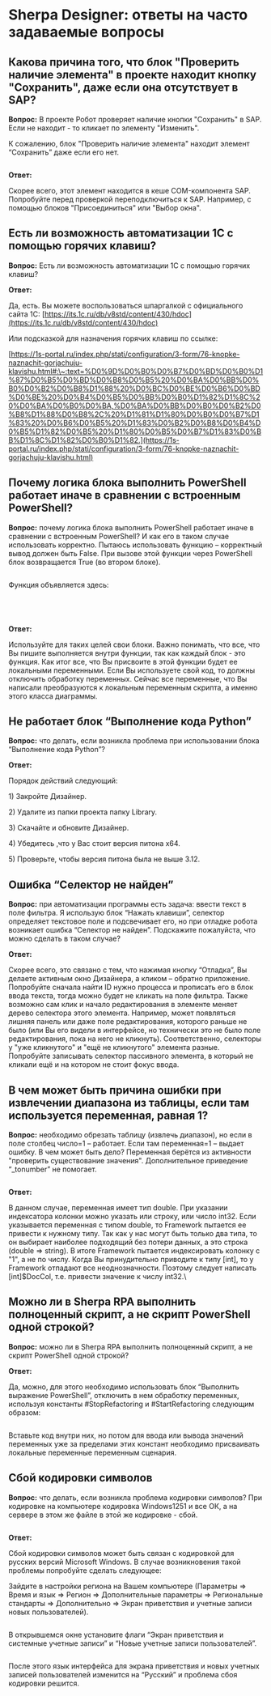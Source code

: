 # Sherpa Designer: ответы на часто задаваемые вопросы

## Какова причина того, что блок "Проверить наличие элемента" в проекте находит кнопку "Сохранить", даже если она отсутствует в SAP?

**Вопрос:** В проекте Робот проверяет наличие кнопки "Сохранить" в SAP. Если не находит - то кликает по элементу "Изменить".

К сожалению, блок "Проверить наличие элемента" находит элемент “Сохранить” даже если его нет.

<div data-full-width="true"><figure><img src="https://lh7-rt.googleusercontent.com/docsz/AD_4nXfsXmokLMq8enrW6UPB3Pykrge_d7SB18zMNwjAJ_MQEZZUdOIm4Zsj7ODQpQ-C9D6NVUW6e0X6HOqCjv-WwW9POUGvW-LREcCGvM1egFQq5TikWqr4XkFeH_mF2YE6BKI6FraOFXW_LhRJRAvJrAkdBeG3?key=awdOn0AMGpq5YZ7h7uKe4g" alt=""><figcaption></figcaption></figure></div>

**Ответ:**&#x20;

Скорее всего, этот элемент находится в кеше COM-компонента SAP. Попробуйте перед проверкой переподключиться к SAP. Например, с помощью блоков "Присоединиться" или "Выбор окна".



## Есть ли возможность автоматизации 1С с помощью горячих клавиш?

**Вопрос:** Есть ли возможность автоматизации 1С с помощью горячих клавиш?

**Ответ:**&#x20;

Да, есть. Вы можете воспользоваться шпаргалкой с официального сайта 1C: [https://its.1c.ru/db/v8std/content/430/hdoc](https://its.1c.ru/db/v8std/content/430/hdoc)

Или подсказкой для назначения горячих клавиш по ссылке:

[https://1s-portal.ru/index.php/stati/configuration/3-form/76-knopke-naznachit-gorjachuju-klavishu.html#:\~:text=%D0%9D%D0%B0%D0%B7%D0%BD%D0%B0%D1%87%D0%B5%D0%BD%D0%B8%D0%B5%20%D0%BA%D0%BB%D0%B0%D0%B2%D0%B8%D1%88%20%D0%BC%D0%BE%D0%B6%D0%BD%D0%BE%20%D0%B4%D0%B5%D0%BB%D0%B0%D1%82%D1%8C%20%D0%BA%D0%B0%D0%BA,%D0%BA%D0%BB%D0%B0%D0%B2%D0%B8%D1%88%D0%B8%2C%20%D1%81%D1%80%D0%B0%D0%B7%D1%83%20%D0%B6%D0%B5%20%D1%83%D0%B2%D0%B8%D0%B4%D0%B5%D1%82%D0%B5%20%D1%80%D0%B5%D0%B7%D1%83%D0%BB%D1%8C%D1%82%D0%B0%D1%82.](https://1s-portal.ru/index.php/stati/configuration/3-form/76-knopke-naznachit-gorjachuju-klavishu.html)



## Почему логика блока выполнить PowerShell работает иначе в сравнении с встроенным PowerShell?

**Вопрос:** почему логика блока выполнить PowerShell работает иначе в сравнении с встроенным PowerShell? И как его в таком случае использовать корректно. Пытаюсь использовать функцию – корректный вывод должен быть False. При вызове этой функции через PowerShell блок возвращается True (во втором блоке).

<figure><img src="https://lh7-rt.googleusercontent.com/docsz/AD_4nXf02OmiACVUlAaFFR03L8oiKl8KP42Wl55OKhgHfBlZfzXifgedKRbkb4rADtcxEQBsvfXnGQqn9ykcejM6h4hBm056RvnVDiO-8vmGK9UPf023EF4ZOVMzqhGL5JAkekT7aU9NdbDu_AhtwczprCJ19iZN?key=awdOn0AMGpq5YZ7h7uKe4g" alt=""><figcaption></figcaption></figure>

Функция объявляется здесь:

<figure><img src="https://lh7-rt.googleusercontent.com/docsz/AD_4nXeAVGlSO1vEun5adPRuC0VhVOXRaJkNLD36ha9-stL5aWPhbAZmGzHDGMHuXmC2lwWDGYkQhVJptlWkK1ArC9zepvp_W1tCEm7I2goU2vqVcqCc6Eeur_oPTU317w_8_pjoEMz3PEB-QEGJh7pW9cIMlEXR?key=awdOn0AMGpq5YZ7h7uKe4g" alt=""><figcaption></figcaption></figure>

<figure><img src="https://lh7-rt.googleusercontent.com/docsz/AD_4nXeg5J-CFepwYo652piixmB_xEwdWHkMeCJMTJy-minqtVoiT-qrnd9L-IO-PHYiJdWINzzZm4jCNLWCvpbKEAkqbRVLcY788whlvysi2eadiB7mTH9eGSoWxjZ0z06qRsE9EnlfD6fDuL9G72dMDNmmKjg?key=awdOn0AMGpq5YZ7h7uKe4g" alt=""><figcaption></figcaption></figure>

<figure><img src="https://lh7-rt.googleusercontent.com/docsz/AD_4nXemoxj-TwvLKdQXWAaMPre0zILVpBQlpFwkuTZB2x7XB256_nqitnetTz0cJ6KjV3IViNRck3cxYvpFlN5xaQV4iTBl9GTm0exdyxLQjrS5Qu-PmFQkpSzAJwW7ErGiqBvizjuruNKQqSOXA70LIct99e8c?key=awdOn0AMGpq5YZ7h7uKe4g" alt=""><figcaption></figcaption></figure>

<figure><img src="https://lh7-rt.googleusercontent.com/docsz/AD_4nXfcPZDMzRNFP8ExYmbufXIdesXxiFiyPci4hzA0qTr2hZapHM4NPl5RdUq2x2-bdbFhPYnRK8DlH74UNbWZZOe_HYhw4u146TliyJ1mRsQQtG2QfFqHkXILCsZsARnGqe0kOcLOZxe2PwXO3H9640v-MuIR?key=awdOn0AMGpq5YZ7h7uKe4g" alt=""><figcaption></figcaption></figure>

**Ответ:**&#x20;

Используйте для таких целей свои блоки. Важно понимать, что все, что Вы пишите выполняется внутри функции, так как каждый блок - это функция. Как итог все, что Вы присвоите в этой функции будет ее локальными переменными. Если Вы используете свой код, то должны отключить обработку переменных. Сейчас все переменные, что Вы написали преобразуются к локальным переменным скрипта, а именно этого класса диаграммы.



## Не работает блок “Выполнение кода Python”

**Вопрос:** что делать, если возникла проблема при использовании блока “Выполнение кода Python”?

**Ответ:**&#x20;

Порядок действий следующий:

1\) Закройте Дизайнер.

2\) Удалите из папки проекта папку Library.

3\) Скачайте и обновите Дизайнер.

4\) Убедитесь ,что у Вас стоит версия питона х64.&#x20;

5\) Проверьте, чтобы версия питона была не выше 3.12.



## Ошибка “Селектор не найден”

**Вопрос:** при автоматизации программы есть задача: ввести текст в поле фильтра. Я использую блок “Нажать клавиши”, селектор определяет текстовое поле и подсвечивает его, но при отладке робота возникает ошибка “Селектор не найден”. Подскажите пожалуйста, что можно сделать в таком случае?

**Ответ:**&#x20;

Скорее всего, это связано с тем, что нажимая кнопку “Отладка”, Вы делаете активным окно Дизайнера, а кликом – обратно приложение. Попробуйте сначала найти ID нужно процесса и прописать его в блок ввода текста, тогда можно будет не кликать на поле фильтра. Также возможно сам клик и начало редактирования в элементе меняет дерево селектора  этого элемента. Например, может появляться лишняя панель или даже поле редактирования, которого раньше не было (или Вы его видели в интерфейсе, но технически это не было поле редактирования, пока на него не кликнуть). Соответственно, селекторы у "уже кликнутого" и "ещё не кликнутого" элемента разные. Попробуйте записывать селектор пассивного элемента, в который не кликали ещё и на котором не стоит фокус ввода.



## В чем может быть причина ошибки при извлечении диапазона из таблицы, если там используется переменная, равная 1?

**Вопрос:** необходимо обрезать таблицу (извлечь диапазон), но если в поле столбец число=1 – работает. Если там переменная=1 – выдает ошибку. В чем может быть дело? Переменная берётся из активности "проверить существование значения". Дополнительное приведение  “\_tonumber” не помогает.

<figure><img src="https://lh7-rt.googleusercontent.com/docsz/AD_4nXdh-5p6kiScMD9xNzDh4wupj6AnPyMju727rrJNTqFhaFj_V8AuwJvCgm13XxLv_qdb1eIgTWcxQN_yrydW7pw0XKJyLdMGygbLxLfxO_8kh5bDTUYQRN0yzgfVy9JghrnBZVRclQavBGXYVppySQq17tA?key=awdOn0AMGpq5YZ7h7uKe4g" alt=""><figcaption></figcaption></figure>

**Ответ:**&#x20;

В данном случае, переменная имеет тип double. При указании индексатора колонки можно указать или строку, или число int32. Если указывается переменная с типом double, то Framework пытается ее привести к нужному типу. Так как у нас могут быть только два типа, то он выбирает наиболее подходящий без потери данных, а это строка (double => string). В итоге Framework пытается индексировать колонку с "1", а не по числу. Когда Вы принудительно приводите к типу \[int],  то у Framework отпадают все неоднозначности. Поэтому следует написать \[int]$DocCol, т.е. привести значение к числу int32.\


## Можно ли в Sherpa RPA выполнить полноценный скрипт, а не скрипт PowerShell одной строкой?

**Вопрос:** можно ли в Sherpa RPA выполнить полноценный скрипт, а не скрипт PowerShell одной строкой?

**Ответ:**&#x20;

Да, можно, для этого необходимо использовать блок “Выполнить выражение PowerShell”, отключить в нем обработку переменных, используя константы #StopRefactoring и #StartRefactoring следующим образом:

&#x20;

<figure><img src="https://lh7-rt.googleusercontent.com/docsz/AD_4nXcrCCm24K0fCosN0yBpqYn02Nk8RKdtnIwRMsRT5JSK3QaHPodpQ24eU6GYlBu6xUVoO74Zqk7WZrZLIK5GT1tpFJJ7A0gAEBTEaCSfac5lZD0CAdugY1I4TRpIsO1-bWN85IEulAqkRWoCo2eAHmT9wT-G?key=awdOn0AMGpq5YZ7h7uKe4g" alt=""><figcaption></figcaption></figure>

Вставьте код внутри них, но потом для ввода или вывода значений переменных уже за пределами этих констант необходимо присваивать локальные переменные переменным сценария.



## **Сбой кодировки символов**

**Вопрос:** что делать, если возникла проблема кодировки символов? При кодировке на компьютере кодировка Windows1251 и все ОК, а на сервере в этом же файле в этой же кодировке - сбой.

<figure><img src="https://lh7-rt.googleusercontent.com/docsz/AD_4nXclqsM9TBi4d4PU4p-5ibEJcQfwvyHkbS0Al13pPo4W4uoFXNOvSELbD38o0i6433G-YIK3VTJ59ITWiz9_zYXJC_R_tDkzSJLhOthJIT3txiHZUYXRepLVfQGKgedUpzxASqAv9Vw_fv-pUaViXvPPFwHM?key=awdOn0AMGpq5YZ7h7uKe4g" alt=""><figcaption></figcaption></figure>

**Ответ:**&#x20;

Сбой кодировки символов может быть связан с кодировкой для русских версий Microsoft Windows. В случае возникновения такой проблемы попробуйте сделать следующее:

Зайдите в настройки региона на Вашем компьютере (Параметры => Время и язык => Регион => Дополнительные параметры => Региональные стандарты => Дополнительно => Экран приветствия и учетные записи новых пользователей).

<figure><img src="https://lh7-rt.googleusercontent.com/docsz/AD_4nXcphWjUcbiYjYVlgCfrS4Q8RcbqLPa-y9-shTQXocsozzMA36O5tefWP354ThPLA8AVT3ML0WseSprMVGL_5ndNYvlNhr9UoqY1LEvPfus5lK-_29XRUZn6hb_z2pI8ttRLdijfhyuNPL684KfPn3oFwXdy?key=awdOn0AMGpq5YZ7h7uKe4g" alt=""><figcaption></figcaption></figure>

В открывшемся окне установите флаги “Экран приветствия и системные учетные записи” и “Новые учетные записи пользователей”.

<figure><img src="https://lh7-rt.googleusercontent.com/docsz/AD_4nXe4F67Sm9GfdNh8NNf87-RRA1G3OGrdFDKxC-bynJkZXgRys1MP1Kct0vDj05EWLHOkcMqjFn796s36Hdml89eLiso9C6JH6sskt9c4vyz4VSYjPd9o8r703kObSlIk6og02jAKiVv3tG4H4m3RZb9KUVSr?key=awdOn0AMGpq5YZ7h7uKe4g" alt=""><figcaption></figcaption></figure>

После этого язык интерфейса для экрана приветствия и новых учетных записей пользователей изменится на “Русский” и проблема сбоя кодировки решится.

<figure><img src="https://lh7-rt.googleusercontent.com/docsz/AD_4nXdzAT2-z8vdM9xrBkKrYfMbrCBjtVrdFyzyjnS4f9C-Jl0SV_uAA5vQVqM2Rq6JSUYSwtRf9OFn5rrgWW8UlPz8G3URZ5U7lrOt0LC3Bqb6V-N0C-adXbvp3hooxa-FVv3iMTrLaArJ0wS5VxtB3zunypQ?key=awdOn0AMGpq5YZ7h7uKe4g" alt=""><figcaption></figcaption></figure>
